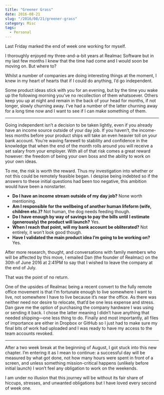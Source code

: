 ```yaml
---
title: "Greener Grass"
date: 2016-08-21
slug: "/2016/08/21/greener-grass"
category: Misc
tags:
  - Personal
---
```


Last Friday marked the end of week one working for myself.

I thoroughly enjoyed my three-and-a-bit years at Realmac Software but in my last few months I knew that the time had come and I would soon be moving on. But where to?

Whilst a number of companies are doing interesting things at the moment, I knew in my heart of hearts that if I could do anything, I’d go independent.

Some product ideas stick with you for an evening, but by the time you wake up the following morning you’ve no recollection of them whatsoever. Others keep you up at night and remain in the back of your head for months, if not longer, slowly churning away. I’ve had a number of the latter churning away for a long time now and I want to see if I can make something of them.

* * *

Going independent isn’t a decision to be taken lightly, even if you already have an income source outside of your day job. If you haven’t, the income-less months before your product ships will take an even heavier toll on your bank account. You’re waving farewell to stability and confidence in the knowledge that when the end of the month rolls around you will receive a set salary from your employer. With all of that risk comes a great reward however: the freedom of being your own boss and the ability to work on your own ideas.

To me, the risk is worth the reward. Thus my investigation into whether or not this could be remotely feasible began. I despise being indebted so if the answers to these initial questions had been too negative, this ambition would have been a nonstarter.

- **Do I have an income stream outside of my day job?** None worth mentioning.
- **Am I responsible for the wellbeing of another human lifeform (wife, children etc.)?** Not human, the dog needs feeding though.
- **Do I have enough by way of savings to pay the bills until I estimate (generously) the product will launch?** Yes.
- **When I reach that point, will my bank account be obliterated?** Not entirely, it won’t look good though.
- **Have I validated the main product idea I’m going to be working on?** Yes.

After more research, thought, and conversations with family members who will be affected by this move, I emailed Dan (the founder of Realmac) on the 30th of June 2016 at 2:41PM to say that I wished to leave the company at the end of July.

That was the point of no return.

One of the upsides of Realmac being a recent convert to the fully remote office movement is that I’m fortunate enough to live somewhere I want to live, not somewhere I have to live because it’s near the office. As there was neither need nor desire to relocate, that’d be one less expense and stress. Dan gave me the option of purchasing the company hardware I was using or sending it back. I chose the latter meaning I didn’t have anything that needed shipping—one less thing to do. Finally and most importantly, all files of importance are either in Dropbox or GitHub so I just had to make sure my final bits of work had uploaded and I was ready to have my access to the team accounts revoked.

* * *

After a two week break at the beginning of August, I got stuck into this new chapter. I’m entering it as I mean to continue: a successful day will be measured by what got done, not how many hours were spent in front of a screen, and unless something mission-critical happens (unlikely before initial launch) I won’t feel any obligation to work on the weekends.

I am under no illusion that this journey will be without its fair share of hiccups, stresses, and unwanted obligations but I have loved every second of week one.

